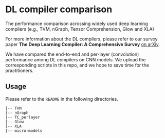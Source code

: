 # DL compiler comparison

The performance comparison acrossing widely used deep learning compilers (e.g., TVM, nGraph, Tensor Comprehension, Glow and XLA)

For more information about the DL compilers, please refer to our survey paper **The Deep Learning Compiler: A Comprehensive Survey** [on arXiv](https://arxiv.org/abs/2002.03794).

We have compared the end-to-end and per-layer (convolution) performance among DL compilers on CNN models. We upload the corresponding scripts in this repo, and we hope to save time for the practitioners.

## Usage
Please refer to the `README` in the following directories. 
```
|-- TVM
|-- nGraph
|-- TC_perlayer
|-- Glow
|-- XLA
|-- micro-models
```
